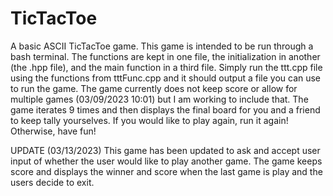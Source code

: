 # TicTacToe
A basic ASCII TicTacToe game. This game is intended to be run through a bash terminal. The functions are kept in one file, the initialization in another (the .hpp file), and the main function in a third file.
Simply run the ttt.cpp file using the functions from tttFunc.cpp and it should output a file you can use to run the game.
The game currently does not keep score or allow for multiple games (03/09/2023 10:01) but I am working to include that.
The game iterates 9 times and then displays the final board for you and a friend to keep tally yourselves. If you would like to play again, run it again!
Otherwise, have fun!

UPDATE (03/13/2023)
This game has been updated to ask and accept user input of whether the user would like to play another game. The game keeps score and displays the winner and score when the last game is play and the users decide to exit. 
